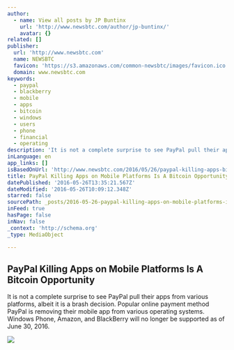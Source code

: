 ```yaml
---
author:
  - name: View all posts by JP Buntinx
    url: 'http://www.newsbtc.com/author/jp-buntinx/'
    avatar: {}
related: []
publisher:
  url: 'http://www.newsbtc.com'
  name: NEWSBTC
  favicon: 'https://s3.amazonaws.com/common-newsbtc/images/favicon.ico'
  domain: www.newsbtc.com
keywords:
  - paypal
  - blackberry
  - mobile
  - apps
  - bitcoin
  - windows
  - users
  - phone
  - financial
  - operating
description: 'It is not a complete surprise to see PayPal pull their apps from various platforms, albeit it is a brash decision. Popular online payment method PayPal is removing their mobile app from various operating systems. Windows Phone, Amazon, and BlackBerry will no longer be supported as of June 30, 2016.'
inLanguage: en
app_links: []
isBasedOnUrl: 'http://www.newsbtc.com/2016/05/26/paypal-killing-apps-bitcoin/'
title: PayPal Killing Apps on Mobile Platforms Is A Bitcoin Opportunity
datePublished: '2016-05-26T13:35:21.567Z'
dateModified: '2016-05-26T10:09:12.348Z'
starred: false
sourcePath: _posts/2016-05-26-paypal-killing-apps-on-mobile-platforms-is-a-bitcoin-opportu.md
inFeed: true
hasPage: false
inNav: false
_context: 'http://schema.org'
_type: MediaObject

---
```

<article style=""><h1>PayPal Killing Apps on Mobile Platforms Is A Bitcoin Opportunity</h1><p>It is not a complete surprise to see PayPal pull their apps from various platforms, albeit it is a brash decision. Popular online payment method PayPal is removing their mobile app from various operating systems. Windows Phone, Amazon, and BlackBerry will no longer be supported as of June 30, 2016.</p><img src="http://s3.amazonaws.com/main-newsbtc-images/2016/05/26082227/shutterstock_395463412.jpg" /></article>